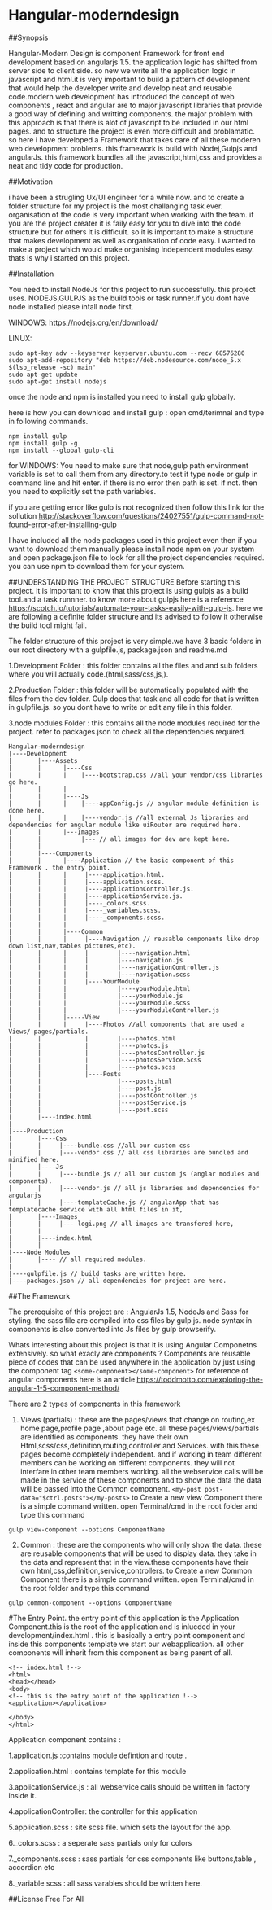 # Hangular-moderndesign

##Synopsis

Hangular-Modern Design is component Framework for front end development based on angularjs 1.5.
the application logic has shifted from server side to client side. so new we write all the application logic in javascript and html.it is very important to build a pattern of development that would help the developer write and develop neat and reusable code.modern web development has introduced the concept of web components , react and angular are to major javascript libraries that provide a good way of defining and writting components. the major problem with this approach is that there is alot of javascript to be included in our html pages. and to structure the project is even more difficult and problamatic. so here i have developed a Framework that takes care of all these moderen web development problems. this framework is build with Nodej,Gulpjs and angularJs. this framework bundles all the javascript,html,css and provides a neat and tidy code for production.

##Motivation

i have been a strugling Ux/UI engineer for a while now. and to create a folder structure for my project is the most challanging task ever. organisation of the code is very important when working with the team. if you are the project creater it is faily easy for you to dive into the code structure but for others it is difficult. so it is important to make a structure that makes development as well as organisation of code easy. i wanted to make a project which would make organising independent modules easy. thats is why i started on this project.

##Installation

You need to install NodeJs for this project to run successfully. 
this project uses. NODEJS,GULPJS as the build tools or task runner.if you dont have node installed please intall node first.

WINDOWS:
https://nodejs.org/en/download/

LINUX:
```
sudo apt-key adv --keyserver keyserver.ubuntu.com --recv 68576280
sudo apt-add-repository "deb https://deb.nodesource.com/node_5.x $(lsb_release -sc) main"
sudo apt-get update
sudo apt-get install nodejs
```

once the node and npm is installed you need to install gulp globally.

here is how you can download and install gulp : 
open cmd/terimnal and type in following commands.
```
npm install gulp
npm install gulp -g
npm install --global gulp-cli

```  
for WINDOWS:
You need to make sure that node,gulp path environment variable is set to call them from any directory.to test it type node or gulp in command line and hit enter. if there is no error then path is set. if not. then you need to explicitly set the path variables.

if you are getting error like gulp is not recognized then follow this link for the sollution http://stackoverflow.com/questions/24027551/gulp-command-not-found-error-after-installing-gulp


I have included all the node packages used in this project even then if you want to download them manually please install node npm on your system and open package.json file to look for all the project dependencies required. you can use npm to download them for your system.

##UNDERSTANDING THE PROJECT STRUCTURE
Before starting this project. it is important to know that this project is using gulpjs as a build tool.and a task runnner. to know more about gulpjs here is a reference  https://scotch.io/tutorials/automate-your-tasks-easily-with-gulp-js. here we are following a definite folder structure and its advised to follow it otherwise the build tool might fail.

The folder structure of this project is very simple.we have 3 basic folders in our root directory with a gulpfile.js, package.json and readme.md

1.Development Folder : this folder contains all the files and and sub folders where you will actually code.(html,sass/css,js,).

2.Production Folder : this folder will be automatically populated with the files from the dev folder. Gulp does that task and all code for that is written in gulpfile.js. so you dont have to write or edit any file in this folder.

3.node modules Folder : this contains all the node modules required for the project. refer to packages.json to check all the dependencies required.
```
Hangular-moderndesign
|----Development
|       |----Assets
|       |      |----Css
|       |      |    |----bootstrap.css //all your vendor/css libraries go here.
|       |      | 
|       |      |----Js
|       |      |    |----appConfig.js // angular module definition is done here.
|       |      |    |----vendor.js //all external Js libraries and dependencies for angular module like uiRouter are required here. 
|       |      |---Images
|       |           |--- // all images for dev are kept here.
|       |
|       |----Components
|       |      |----Application // the basic component of this Framework . the entry point.
|       |      |     |----application.html.
|       |      |     |----application.scss.
|       |      |     |----applicationController.js.
|       |      |     |----applicationService.js.
|       |      |     |----_colors.scss.
|       |      |     |----_variables.scss.
|       |      |     |----_components.scss.
|       |      |
|       |      |----Common
|       |      |     |----Navigation // reusable components like drop down list,nav,tables pictures,etc).
|       |      |     |        |----navigation.html
|       |      |     |        |----navigation.js
|       |      |     |        |----navigationController.js
|       |      |     |        |----navigation.scss
|       |      |     |----YourModule
|       |      |              |----yourModule.html
|       |      |              |----yourModule.js
|       |      |              |----yourModule.scss
|       |      |              |----yourModuleController.js
|       |      |-----View
|       |      |     |----Photos //all components that are used a Views/ pages/partials.
|       |            |        |----photos.html
|       |            |        |----photos.js
|       |            |        |----photosController.js
|       |            |        |----photosService.Scss
|       |            |        |----photos.scss
|       |            |----Posts
|       |                     |----posts.html
|       |                     |----post.js
|       |                     |----postController.js
|       |                     |----postService.js
|       |                     |----post.scss
|       |----index.html 
|
|----Production
|       |----Css
|       |     |----bundle.css //all our custom css
|       |     |----vendor.css // all css libraries are bundled and minified here.
|       |----Js
|       |     |----bundle.js // all our custom js (anglar modules and components).
|       |     |----vendor.js // all js libraries and dependencies for angularjs
|       |     |----templateCache.js // angularApp that has templatecache service with all html files in it,
|       |----Images
|       |     |--- logi.png // all images are transfered here,
|       |
|       |----index.html
|       |
|----Node Modules
|       |---- // all required modules.
|        
|----gulpfile.js // build tasks are written here.
|----packages.json // all dependencies for project are here.
``` 
##The Framework

The prerequisite of this project are : AngularJs 1.5, NodeJs and Sass for styling.
the sass file are compiled into css files by gulp js.
node syntax in components is also converted into Js files by gulp browserify.

Whats interesting about this project is that it is using Angular Componetns extensively. 
so what exacly are components ?
Components are reusable piece of codes that can be used anywhere in the application by just using the component tag ```<some-component></some-component>``` for reference of angular components here is an article https://toddmotto.com/exploring-the-angular-1-5-component-method/

There are 2 types of components in this framework

1. Views (partials) : these are the pages/views that change on routing,ex home page,profile page ,about page etc. all these pages/views/partials are identified as components. they have their own Html,scss/css,definition,routing,controller and Services. with this these pages become completely independent. and if working in team different members can be working on different components. they will not interfare in other team members working. all the webservice calls will be made in the service of these components and to show the data the data will be passed into the Common component. ```<my-post post-data="$ctrl.posts"></my-posts>```
to Create a new view Component there is a simple command written. open Terminal/cmd in the root folder and type this command
```
gulp view-component --options ComponentName
```

2. Common : these are the components who will only show the data. these are reusable components that will be used to display data. they take in the data and represent that in the view.these components have their own html,css,definition,service,controllers. 
to Create a new Common Component there is a simple command written. open Terminal/cmd in the root folder and type this command
```
gulp common-component --options ComponentName
```


#The Entry Point.
the entry point of this application is the Application Component.this is the root of the application and is inlucded in your development/index.html . this is basically a entry point component and inside this components template we start our webapplication. all other components will inherit from this component as being parent of all.
``` 
<!-- index.html !-->
<html>
<head></head>
<body>
<!-- this is the entry point of the application !-->
<application></application>

</body>
</html>
```
Application component contains :

1.application.js :contains module defintion and route .

2.application.html : contains template for this module

3.applicationService.js : all webservice calls should be written in factory inside it.

4.applicationController: the controller for this application

5.application.scss : site scss file. which sets the layout for the app.

6._colors.scss : a seperate sass partials only for colors

7._components.scss : sass partials for css components like buttons,table , accordion etc

8._variable.scss : all sass varables should be written here.


##License
Free For All
